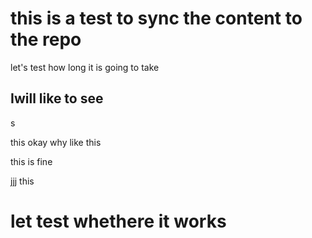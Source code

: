 # this is a test to sync the content to the repo



let's test how long it is going to take 
## Iwill like to see
s

this okay why like this

this is fine

jjj
this 

# let test whethere it works